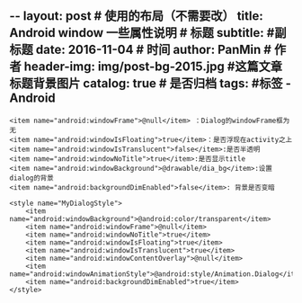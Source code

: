 --
layout:     post                            # 使用的布局（不需要改）
title:      Android window 一些属性说明             # 标题
subtitle:      #副标题
date:       2016-11-04                      # 时间
author:     PanMin                              # 作者
header-img: img/post-bg-2015.jpg            #这篇文章标题背景图片
catalog: true                               # 是否归档
tags:                                       #标签
    - Android 
---




```
<item name="android:windowFrame">@null</item> ：Dialog的windowFrame框为无
<item name="android:windowIsFloating">true</item>：是否浮现在activity之上
<item name="android:windowIsTranslucent">false</item>:是否半透明
<item name="android:windowNoTitle">true</item>:是否显示title
<item name="android:windowBackground">@drawable/dia_bg</item>:设置dialog的背景
<item name="android:backgroundDimEnabled">false</item>: 背景是否变暗
```

```
<style name="MyDialogStyle">
    <item name="android:windowBackground">@android:color/transparent</item>
    <item name="android:windowFrame">@null</item>
    <item name="android:windowNoTitle">true</item>
    <item name="android:windowIsFloating">true</item>
    <item name="android:windowIsTranslucent">true</item>
    <item name="android:windowContentOverlay">@null</item>
    <item name="android:windowAnimationStyle">@android:style/Animation.Dialog</item>
    <item name="android:backgroundDimEnabled">true</item>
</style>
```


